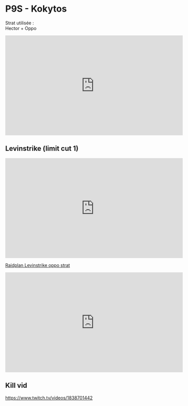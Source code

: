 # P9S - Kokytos

Strat utilisée :  
Hector + Oppo  

<iframe width="560" height="315" src="https://www.youtube.com/embed/rnKHQtYCuAk" title="YouTube video player" frameborder="0" allow="accelerometer; autoplay; clipboard-write; encrypted-media; gyroscope; picture-in-picture" allowfullscreen></iframe> 

## Levinstrike (limit cut 1)

<iframe width="560" height="315" src="https://www.youtube.com/embed/oSdv6f8qNA0" title="YouTube video player" frameborder="0" allow="accelerometer; autoplay; clipboard-write; encrypted-media; gyroscope; picture-in-picture" allowfullscreen></iframe> 

[Raidplan Levinstrike oppo strat](https://raidplan.io/plan/03yOntOM-iZAhpZz)



<iframe width="560" height="315" src="https://www.youtube.com/embed/2yV2oTFwmrc" title="YouTube video player" frameborder="0" allow="accelerometer; autoplay; clipboard-write; encrypted-media; gyroscope; picture-in-picture; web-share" allowfullscreen></iframe>


## Kill vid
https://www.twitch.tv/videos/1838701442
